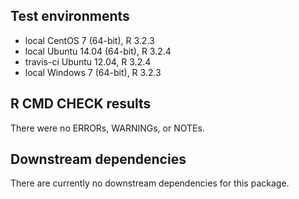 ## Test environments
* local CentOS 7 (64-bit), R 3.2.3
* local Ubuntu 14.04 (64-bit), R 3.2.4
* travis-ci Ubuntu 12.04, R 3.2.4
* local Windows 7 (64-bit), R 3.2.3

## R CMD CHECK results
There were no ERRORs, WARNINGs, or NOTEs.

## Downstream dependencies
There are currently no downstream dependencies for this package.
